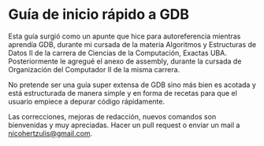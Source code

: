 # Guía de inicio rápido a GDB

Esta guía surgió como un apunte que hice para autoreferencia mientras aprendía GDB, durante mi cursada de la materia Algoritmos y Estructuras de Datos II de la carrera de Ciencias de la Computación, Exactas UBA. Posteriormente le agregué el anexo de assembly, durante la cursada de Organización del Computador II de la misma carrera.

No pretende ser una guía super extensa de GDB sino más bien es acotada y está estructurada de manera simple y en forma de recetas para que el usuario empiece a depurar código rápidamente.

Las correcciones, mejoras de redacción, nuevos comandos son bienvenidas y muy apreciadas. Hacer un pull request o enviar un mail a <nicohertzulis@gmail.com>.


